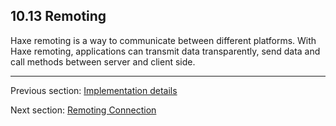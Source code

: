 ## 10.13 Remoting

Haxe remoting is a way to communicate between different platforms. With Haxe remoting, applications can transmit data transparently, send data and call methods between server and client side.

---

Previous section: [Implementation details](std-Json-implementation-details.md)

Next section: [Remoting Connection](std-remoting-connection.md)